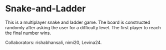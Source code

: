# Snake-and-Ladder

This is a multiplayer snake and ladder game.
The board is constructed randomly after asking the user for a difficulty level.
The first player to reach the final number wins.

Collaborators: rishabhansali, nimi20, Levina24.